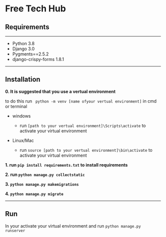 # Free Tech Hub

## Requirements
---

- Python 3.8
- Django 3.0
- Pygments==2.5.2
- django-crispy-forms 1.8.1
---
## Installation

**0. It is suggested that you use a vertual environment**

to do this run ` python -m venv [name ofyour vertual environment]` in cmd or terminal

- windows

  - run `[path to your vertual environment]\Scripts\activate` to activate your virtual environment

- Linux/Mac

  - run `source [path to your vertual environment]\bin\activate` to activate your virtual environment

**1.  run `pip install requirements.txt` to install requirements**

**2. run `python manage.py collectstatic`**

**3. `python manage.py makemigrations`**

**4. `python manage.py migrate`**

---

## Run

In your activate your virtual environment and run `python manage.py runserver`
